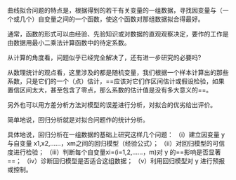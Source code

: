 曲线拟合问题的特点是，根据得到的若干有关变量的一组数据，寻找因变量与（一个或几个）自变量之间的一个函数，使这个函数对那组数据拟合得最好。

通常，函数的形式可以由经验、先验知识或对数据的直观观察决定，要作的工作是由数据用最小二乘法计算函数中的待定系数。

从计算的角度看，问题似乎已经完全解决了，还有进一步研究的必要吗?

从数理统计的观点看，这里涉及的都是随机变量，我们根据一个样本计算出的那些系数，只是它们的一个（点）估计，==应该对它们作区间估计或假设检验，如果置信区间太大，甚至包含了零点，那么系数的估计值是没有多大意义的==。

另外也可以用方差分析方法对模型的误差进行分析，对拟合的优劣给出评价。

简单地说，回归分析就是对拟合问题作的统计分析。

具体地说，回归分析在一组数据的基础上研究这样几个问题：
（i）建立因变量 y 与自变量 x1,x2,……，xm之间的回归模型（经验公式）；
（ii）对回归模型的可信度进行检验；
（iii）判断每个自变量xi=(i=1,2,……，m)对 y 的==影响是否显著==；
（iv）诊断回归模型是否适合这组数据；
（v）利用回归模型对 y 进行预报或控制。
